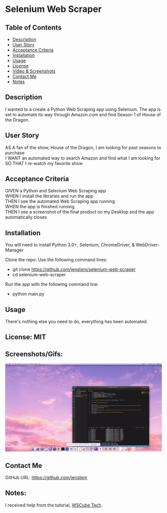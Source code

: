 # Selenium Web Scraper

## Table of Contents
+ [Description](#description)
+ [User Story](#userstory)
+ [Acceptance Criteria](#acceptance)
+ [Installation](#installation)
+ [Usage](#usage)
+ [License](#license)
+ [Video & Screenshots](#screenshots)
+ [Contact Me](#contact)
+ [Notes](#notes)
##

<a id='description'></a>
## Description

I wanted to a create a Python Web Scraping app using Selenium.  The app is set to automate its way through Amazon.com and find Season 1 of House of the Dragon.
##

<a id='userstory'></a>
## User Story

AS A fan of the show, House of the Dragon, I am looking for past seasons to purchase\
I WANT an automated way to search Amazon and find what I am looking for\
SO THAT I re-watch my favorite show
##

<a id='acceptance'></a>
## Acceptance Criteria

GIVEN a Python and Selenium Web Scraping app\
WHEN I install the libraries and run the app\
THEN I see the automated Web Scraping app running\
WHEN the app is finished running\
THEN I see a screenshot of the final product on my Desktop and the app automatically closes
##

<a id='installation'></a>
## Installation
You will need to install Python 3.0+, Selenium, ChromeDriver, & WebDriver-Manager

Clone the repo:
Use the following command lines:
- git clone https://github.com/jenstem/selenium-web-scraper
- cd selenium-web-scraper

Run the app with the following command line:
- python main.py
##

<a id='usage'></a>
## Usage
There's nothing else you need to do, everything has been automated.
##

<a id='license'></a>
## License:  MIT
##

<a id='screenshots'></a>
## Screenshots/Gifs:

<img src="https://github.com/jenstem/selenium-web-scraper/blob/main/houseofdragon.gif" width=1000>

<a id='contact'></a>
## Contact Me
GitHub URL:  https://github.com/jenstem

##
<a id='notes'></a>
## Notes:

I received help from the tutorial, [WSCube Tech](https://www.youtube.com/watch?v=UabBGhnVqSo&list=PLc20sA5NNOvrsn3a78ewy2VTCXVV47NB4&index=1&pp=iAQB).